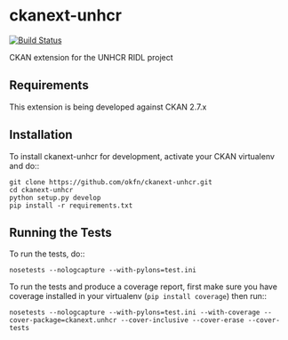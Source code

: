 # ckanext-unhcr

[![Build Status](https://travis-ci.org/okfn/ckanext-unhcr.svg?branch=master)](https://travis-ci.org/okfn/ckanext-unhcr)

CKAN extension for the UNHCR RIDL project

## Requirements

This extension is being developed against CKAN 2.7.x

## Installation

To install ckanext-unhcr for development, activate your CKAN virtualenv and
do::

    git clone https://github.com/okfn/ckanext-unhcr.git
    cd ckanext-unhcr
    python setup.py develop
    pip install -r requirements.txt

## Running the Tests

To run the tests, do::

    nosetests --nologcapture --with-pylons=test.ini

To run the tests and produce a coverage report, first make sure you have
coverage installed in your virtualenv (``pip install coverage``) then run::

    nosetests --nologcapture --with-pylons=test.ini --with-coverage --cover-package=ckanext.unhcr --cover-inclusive --cover-erase --cover-tests
